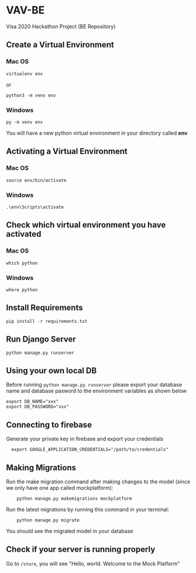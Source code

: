 # VAV-BE
Visa 2020 Hackathon Project (BE Repository)

## Create a Virtual Environment
### Mac OS

```
virtualenv env
```
or 
```
python3 -m venv env
```

### Windows
```
py -m venv env
```
You will have a new python virtual environment in your directory called **env**

## Activating a Virtual Environment
### Mac OS
```
source env/bin/activate
```
### Windows
```
.\env\Scripts\activate
```

## Check which virtual environment you have activated
### Mac OS
```
which python
```

### Windows
```
where python
```

## Install Requirements
```
pip install -r requirements.txt
```
## Run Django Server

```
python manage.py runserver
```

## Using your own local DB
Before running `python manage.py runserver` please export your database name and database pasword to the environment variables as shown below
```
export DB_NAME="xxx"
export DB_PASSWORD="xxx"
```

## Connecting to firebase
Generate your private key in firebase and export your credentials
```
  export GOOGLE_APPLICATION_CREDENTIALS="/path/to/credentials"
```


## Making Migrations
Run the make migration command after making changes to the model (since we only have one app called mockplatform):
```
	python manage.py makemigrations mockplatform
```
Run the latest migrations by running this command in your terminal:
```
	python manage.py migrate
```
You should see the migrated model in your database

## Check if your server is running properly
Go to `/store`, you will see "Hello, world. Welcome to the Mock Platform"

